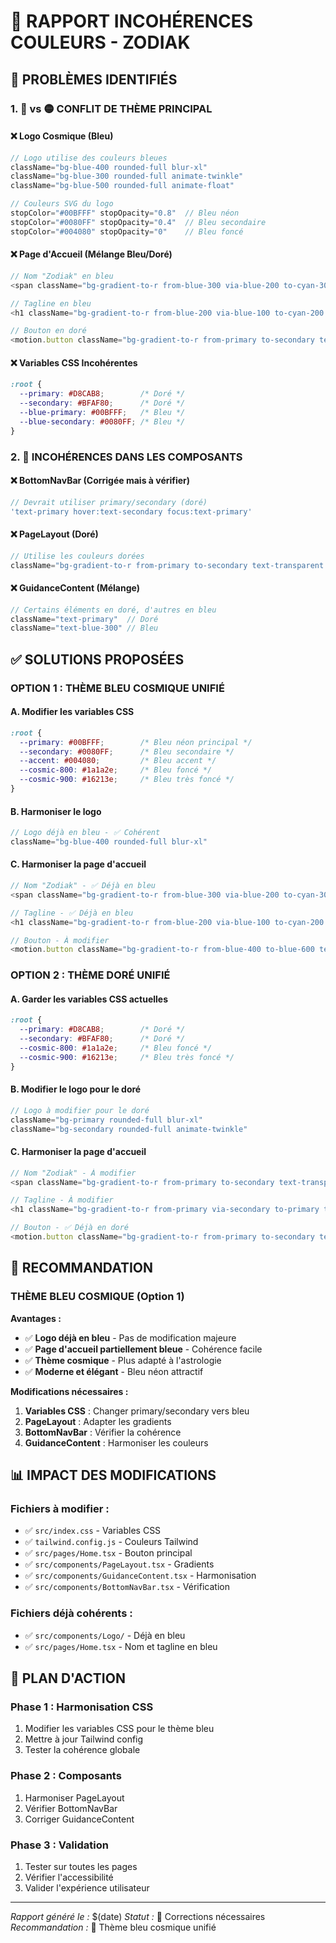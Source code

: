 # 🎨 RAPPORT INCOHÉRENCES COULEURS - ZODIAK

## 🚨 **PROBLÈMES IDENTIFIÉS**

### **1. 🔵 vs 🟡 CONFLIT DE THÈME PRINCIPAL**

#### **❌ Logo Cosmique (Bleu)**
```typescript
// Logo utilise des couleurs bleues
className="bg-blue-400 rounded-full blur-xl"
className="bg-blue-300 rounded-full animate-twinkle"
className="bg-blue-500 rounded-full animate-float"

// Couleurs SVG du logo
stopColor="#00BFFF" stopOpacity="0.8"  // Bleu néon
stopColor="#0080FF" stopOpacity="0.4"  // Bleu secondaire
stopColor="#004080" stopOpacity="0"    // Bleu foncé
```

#### **❌ Page d'Accueil (Mélange Bleu/Doré)**
```typescript
// Nom "Zodiak" en bleu
<span className="bg-gradient-to-r from-blue-300 via-blue-200 to-cyan-300 text-transparent bg-clip-text">

// Tagline en bleu
<h1 className="bg-gradient-to-r from-blue-200 via-blue-100 to-cyan-200 text-transparent bg-clip-text">

// Bouton en doré
<motion.button className="bg-gradient-to-r from-primary to-secondary text-cosmic-900">
```

#### **❌ Variables CSS Incohérentes**
```css
:root {
  --primary: #D8CAB8;        /* Doré */
  --secondary: #BFAF80;      /* Doré */
  --blue-primary: #00BFFF;   /* Bleu */
  --blue-secondary: #0080FF; /* Bleu */
}
```

### **2. 🎨 INCOHÉRENCES DANS LES COMPOSANTS**

#### **❌ BottomNavBar (Corrigée mais à vérifier)**
```typescript
// Devrait utiliser primary/secondary (doré)
'text-primary hover:text-secondary focus:text-primary'
```

#### **❌ PageLayout (Doré)**
```typescript
// Utilise les couleurs dorées
className="bg-gradient-to-r from-primary to-secondary text-transparent bg-clip-text"
```

#### **❌ GuidanceContent (Mélange)**
```typescript
// Certains éléments en doré, d'autres en bleu
className="text-primary"  // Doré
className="text-blue-300" // Bleu
```

## ✅ **SOLUTIONS PROPOSÉES**

### **OPTION 1 : THÈME BLEU COSMIQUE UNIFIÉ**

#### **A. Modifier les variables CSS**
```css
:root {
  --primary: #00BFFF;        /* Bleu néon principal */
  --secondary: #0080FF;      /* Bleu secondaire */
  --accent: #004080;         /* Bleu accent */
  --cosmic-800: #1a1a2e;     /* Bleu foncé */
  --cosmic-900: #16213e;     /* Bleu très foncé */
}
```

#### **B. Harmoniser le logo**
```typescript
// Logo déjà en bleu - ✅ Cohérent
className="bg-blue-400 rounded-full blur-xl"
```

#### **C. Harmoniser la page d'accueil**
```typescript
// Nom "Zodiak" - ✅ Déjà en bleu
<span className="bg-gradient-to-r from-blue-300 via-blue-200 to-cyan-300 text-transparent bg-clip-text">

// Tagline - ✅ Déjà en bleu
<h1 className="bg-gradient-to-r from-blue-200 via-blue-100 to-cyan-200 text-transparent bg-clip-text">

// Bouton - À modifier
<motion.button className="bg-gradient-to-r from-blue-400 to-blue-600 text-white">
```

### **OPTION 2 : THÈME DORÉ UNIFIÉ**

#### **A. Garder les variables CSS actuelles**
```css
:root {
  --primary: #D8CAB8;        /* Doré */
  --secondary: #BFAF80;      /* Doré */
  --cosmic-800: #1a1a2e;     /* Bleu foncé */
  --cosmic-900: #16213e;     /* Bleu très foncé */
}
```

#### **B. Modifier le logo pour le doré**
```typescript
// Logo à modifier pour le doré
className="bg-primary rounded-full blur-xl"
className="bg-secondary rounded-full animate-twinkle"
```

#### **C. Harmoniser la page d'accueil**
```typescript
// Nom "Zodiak" - À modifier
<span className="bg-gradient-to-r from-primary to-secondary text-transparent bg-clip-text">

// Tagline - À modifier
<h1 className="bg-gradient-to-r from-primary via-secondary to-primary text-transparent bg-clip-text">

// Bouton - ✅ Déjà en doré
<motion.button className="bg-gradient-to-r from-primary to-secondary text-cosmic-900">
```

## 🎯 **RECOMMANDATION**

### **THÈME BLEU COSMIQUE** (Option 1)

**Avantages :**
- ✅ **Logo déjà en bleu** - Pas de modification majeure
- ✅ **Page d'accueil partiellement bleue** - Cohérence facile
- ✅ **Thème cosmique** - Plus adapté à l'astrologie
- ✅ **Moderne et élégant** - Bleu néon attractif

**Modifications nécessaires :**
1. **Variables CSS** : Changer primary/secondary vers bleu
2. **PageLayout** : Adapter les gradients
3. **BottomNavBar** : Vérifier la cohérence
4. **GuidanceContent** : Harmoniser les couleurs

## 📊 **IMPACT DES MODIFICATIONS**

### **Fichiers à modifier :**
- ✅ `src/index.css` - Variables CSS
- ✅ `tailwind.config.js` - Couleurs Tailwind
- ✅ `src/pages/Home.tsx` - Bouton principal
- ✅ `src/components/PageLayout.tsx` - Gradients
- ✅ `src/components/GuidanceContent.tsx` - Harmonisation
- ✅ `src/components/BottomNavBar.tsx` - Vérification

### **Fichiers déjà cohérents :**
- ✅ `src/components/Logo/` - Déjà en bleu
- ✅ `src/pages/Home.tsx` - Nom et tagline en bleu

## 🚀 **PLAN D'ACTION**

### **Phase 1 : Harmonisation CSS**
1. Modifier les variables CSS pour le thème bleu
2. Mettre à jour Tailwind config
3. Tester la cohérence globale

### **Phase 2 : Composants**
1. Harmoniser PageLayout
2. Vérifier BottomNavBar
3. Corriger GuidanceContent

### **Phase 3 : Validation**
1. Tester sur toutes les pages
2. Vérifier l'accessibilité
3. Valider l'expérience utilisateur

---

*Rapport généré le :* $(date)
*Statut :* 🔧 Corrections nécessaires
*Recommandation :* 🎯 Thème bleu cosmique unifié
